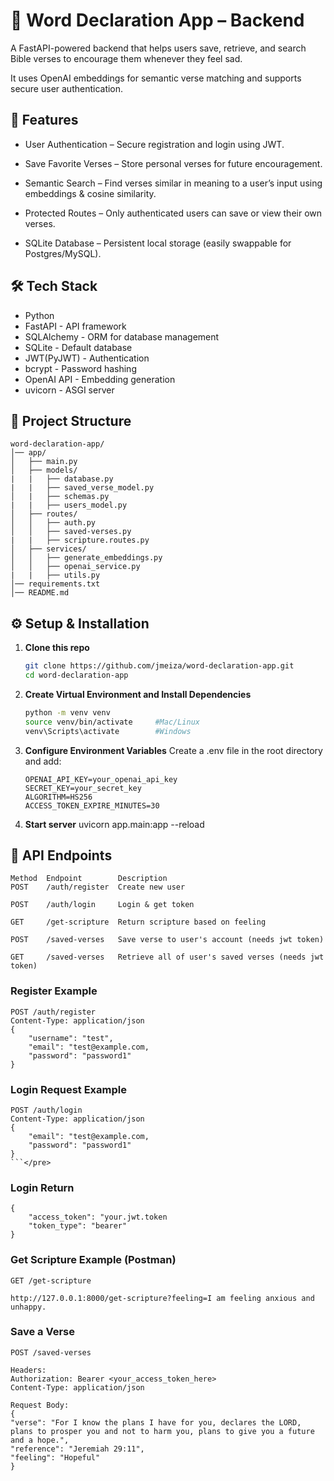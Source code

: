 # 📖 Word Declaration App – Backend

A FastAPI-powered backend that helps users save, retrieve, and search Bible verses to encourage them whenever they feel sad.

It uses OpenAI embeddings for semantic verse matching and supports secure user authentication.

## 🚀 Features
- User Authentication – Secure registration and login using JWT.

- Save Favorite Verses – Store personal verses for future encouragement.

- Semantic Search – Find verses similar in meaning to a user’s input using embeddings & cosine similarity.

- Protected Routes – Only authenticated users can save or view their own verses.

- SQLite Database – Persistent local storage (easily swappable for Postgres/MySQL).

## 🛠️ Tech Stack
- Python
- FastAPI - API framework
- SQLAlchemy - ORM for database management
- SQLite - Default database
- JWT(PyJWT) - Authentication
- bcrypt - Password hashing
- OpenAI API - Embedding generation
- uvicorn - ASGI server

## 📁 Project Structure
```
word-declaration-app/
│── app/
│   ├── main.py              
│   ├── models/
|   |   ├── database.py
|   |   ├── saved_verse_model.py            
│   |   ├── schemas.py
|   |   ├── users_model.py           
│   ├── routes/
│   │   ├── auth.py        
│   │   ├── saved-verses.py   
|   |   ├── scripture.routes.py      
│   ├── services/
│   │   ├── generate_embeddings.py
│   │   ├── openai_service.py
|   |   ├── utils.py 
│── requirements.txt                        
│── README.md
```

## ⚙️ Setup & Installation

1. **Clone this repo**
   ```bash
   git clone https://github.com/jmeiza/word-declaration-app.git
   cd word-declaration-app
   ```

2. **Create Virtual Environment and Install Dependencies**
   ```bash
   python -m venv venv
   source venv/bin/activate     #Mac/Linux
   venv\Scripts\activate        #Windows
   ```

3. **Configure Environment Variables**
    Create a .env file in the root directory and add:
    ```env
    OPENAI_API_KEY=your_openai_api_key
    SECRET_KEY=your_secret_key
    ALGORITHM=HS256
    ACCESS_TOKEN_EXPIRE_MINUTES=30
    ```

4. **Start server**
   uvicorn app.main:app --reload


## 📡 API Endpoints
    Method	Endpoint	    Description
    POST	/auth/register	Create new user

    POST	/auth/login	    Login & get token

    GET     /get-scripture  Return scripture based on feeling

    POST    /saved-verses   Save verse to user's account (needs jwt token)

    GET     /saved-verses   Retrieve all of user's saved verses (needs jwt token)

### Register Example
    POST /auth/register
    Content-Type: application/json
    {
        "username": "test",
        "email": "test@example.com,
        "password": "password1"
    }
  
### Login Request Example 
    POST /auth/login
    Content-Type: application/json
    {
        "email": "test@example.com,
        "password": "password1"
    }
    ```</pre>
### Login Return
    {
        "access_token": "your.jwt.token
        "token_type": "bearer"
    }
   
### Get Scripture Example (Postman)
    GET /get-scripture

    http://127.0.0.1:8000/get-scripture?feeling=I am feeling anxious and unhappy.

### Save a Verse
    POST /saved-verses

    Headers:
    Authorization: Bearer <your_access_token_here>
    Content-Type: application/json

    Request Body:
    {
    "verse": "For I know the plans I have for you, declares the LORD, plans to prosper you and not to harm you, plans to give you a future and a hope.",
    "reference": "Jeremiah 29:11",
    "feeling": "Hopeful"
    }
   